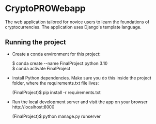 # CryptoPROWebapp
The web application tailored for novice users to learn the foundations of cryptocurrencies. The application uses Django's template language. 

## Running the project
- Create a conda environment for this project:
  
	$ conda create --name FinalProject python 3.10 </br>
	$ conda activate FinalProject

- Install Python dependencies. Make sure you do this inside the project folder, where the requirements.txt file lives:

	(FinalProject)$ pip install -r requirements.txt

- Run the local development server and visit the app on your browser http://localhost:8000

	(FinalProject)$ python manage.py runserver
